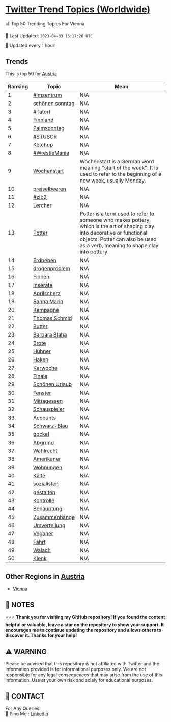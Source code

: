 [Twitter Trend Topics (Worldwide)](https://github.com/ErcinDedeoglu/Twitter-Trend-Topics)
==========


📊 Top 50 Trending Topics For Vienna

📆 Last Updated: `2023-04-03 15:17:28 UTC`

🔧 Updated every 1 hour!


## Trends

This is top 50 for [Austria](</Austria>)

| Ranking | Topic | Mean |
| ------- | ------------ | ------------ |
| 1 | [#imzentrum](http://twitter.com/search?q=%23imzentrum) | N/A |
| 2 | [schönen sonntag](http://twitter.com/search?q=sch%c3%b6nen+sonntag) | N/A |
| 3 | [#Tatort](http://twitter.com/search?q=%23Tatort) | N/A |
| 4 | [Finnland](http://twitter.com/search?q=Finnland) | N/A |
| 5 | [Palmsonntag](http://twitter.com/search?q=Palmsonntag) | N/A |
| 6 | [#STUSCR](http://twitter.com/search?q=%23STUSCR) | N/A |
| 7 | [Ketchup](http://twitter.com/search?q=Ketchup) | N/A |
| 8 | [#WrestleMania](http://twitter.com/search?q=%23WrestleMania) | N/A |
| 9 | [Wochenstart](http://twitter.com/search?q=Wochenstart) | Wochenstart is a German word meaning "start of the week". It is used to refer to the beginning of a new week, usually Monday. |
| 10 | [preiselbeeren](http://twitter.com/search?q=preiselbeeren) | N/A |
| 11 | [#zib2](http://twitter.com/search?q=%23zib2) | N/A |
| 12 | [Lercher](http://twitter.com/search?q=Lercher) | N/A |
| 13 | [Potter](http://twitter.com/search?q=Potter) | Potter is a term used to refer to someone who makes pottery, which is the art of shaping clay into decorative or functional objects. Potter can also be used as a verb, meaning to shape clay into pottery. |
| 14 | [Erdbeben](http://twitter.com/search?q=Erdbeben) | N/A |
| 15 | [drogenproblem](http://twitter.com/search?q=drogenproblem) | N/A |
| 16 | [Finnen](http://twitter.com/search?q=Finnen) | N/A |
| 17 | [Inserate](http://twitter.com/search?q=Inserate) | N/A |
| 18 | [Aprilscherz](http://twitter.com/search?q=Aprilscherz) | N/A |
| 19 | [Sanna Marin](http://twitter.com/search?q=Sanna+Marin) | N/A |
| 20 | [Kampagne](http://twitter.com/search?q=Kampagne) | N/A |
| 21 | [Thomas Schmid](http://twitter.com/search?q=Thomas+Schmid) | N/A |
| 22 | [Butter](http://twitter.com/search?q=Butter) | N/A |
| 23 | [Barbara Blaha](http://twitter.com/search?q=Barbara+Blaha) | N/A |
| 24 | [Brote](http://twitter.com/search?q=Brote) | N/A |
| 25 | [Hühner](http://twitter.com/search?q=H%c3%bchner) | N/A |
| 26 | [Haken](http://twitter.com/search?q=Haken) | N/A |
| 27 | [Karwoche](http://twitter.com/search?q=Karwoche) | N/A |
| 28 | [Finale](http://twitter.com/search?q=Finale) | N/A |
| 29 | [Schönen Urlaub](http://twitter.com/search?q=Sch%c3%b6nen+Urlaub) | N/A |
| 30 | [Fenster](http://twitter.com/search?q=Fenster) | N/A |
| 31 | [Mittagessen](http://twitter.com/search?q=Mittagessen) | N/A |
| 32 | [Schauspieler](http://twitter.com/search?q=Schauspieler) | N/A |
| 33 | [Accounts](http://twitter.com/search?q=Accounts) | N/A |
| 34 | [Schwarz-Blau](http://twitter.com/search?q=Schwarz-Blau) | N/A |
| 35 | [gockel](http://twitter.com/search?q=gockel) | N/A |
| 36 | [Abgrund](http://twitter.com/search?q=Abgrund) | N/A |
| 37 | [Wahlrecht](http://twitter.com/search?q=Wahlrecht) | N/A |
| 38 | [Amerikaner](http://twitter.com/search?q=Amerikaner) | N/A |
| 39 | [Wohnungen](http://twitter.com/search?q=Wohnungen) | N/A |
| 40 | [Kälte](http://twitter.com/search?q=K%c3%a4lte) | N/A |
| 41 | [sozialisten](http://twitter.com/search?q=sozialisten) | N/A |
| 42 | [gestalten](http://twitter.com/search?q=gestalten) | N/A |
| 43 | [Kontrolle](http://twitter.com/search?q=Kontrolle) | N/A |
| 44 | [Behauptung](http://twitter.com/search?q=Behauptung) | N/A |
| 45 | [Zusammenhänge](http://twitter.com/search?q=Zusammenh%c3%a4nge) | N/A |
| 46 | [Umverteilung](http://twitter.com/search?q=Umverteilung) | N/A |
| 47 | [Veganer](http://twitter.com/search?q=Veganer) | N/A |
| 48 | [Fahrt](http://twitter.com/search?q=Fahrt) | N/A |
| 49 | [Walach](http://twitter.com/search?q=Walach) | N/A |
| 50 | [Klenk](http://twitter.com/search?q=Klenk) | N/A |



## Other Regions in [Austria](</Austria>)

* [Vienna](</Austria/Vienna.md>)



## 📝 NOTES

⭐⭐⭐ **Thank you for visiting my GitHub repository! If you found the content helpful or valuable, leave a star on the repository to show your support. It encourages me to continue updating the repository and allows others to discover it. Thanks for your help!**


## ⚠️ WARNING

Please be advised that this repository is not affiliated with Twitter and the information provided is for informational purposes only. We are not responsible for any legal consequences that may arise from the use of this information. Use at your own risk and solely for educational purposes.


## 📨 CONTACT

 For Any Queries:  
            🏓 Ping Me : [LinkedIn](https://www.linkedin.com/in/ercindedeoglu/)
